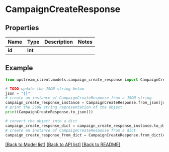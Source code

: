 # CampaignCreateResponse


## Properties

Name | Type | Description | Notes
------------ | ------------- | ------------- | -------------
**id** | **int** |  | 

## Example

```python
from upstream_client.models.campaign_create_response import CampaignCreateResponse

# TODO update the JSON string below
json = "{}"
# create an instance of CampaignCreateResponse from a JSON string
campaign_create_response_instance = CampaignCreateResponse.from_json(json)
# print the JSON string representation of the object
print(CampaignCreateResponse.to_json())

# convert the object into a dict
campaign_create_response_dict = campaign_create_response_instance.to_dict()
# create an instance of CampaignCreateResponse from a dict
campaign_create_response_from_dict = CampaignCreateResponse.from_dict(campaign_create_response_dict)
```
[[Back to Model list]](../README.md#documentation-for-models) [[Back to API list]](../README.md#documentation-for-api-endpoints) [[Back to README]](../README.md)


